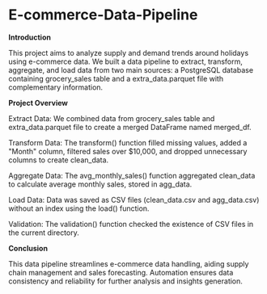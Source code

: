 # E-commerce-Data-Pipeline

**Introduction**

This project aims to analyze supply and demand trends around holidays using e-commerce data. We built a data pipeline to extract, transform, aggregate, and load data from two main sources: a PostgreSQL database containing grocery_sales table and a extra_data.parquet file with complementary information.

**Project Overview**

Extract Data: We combined data from grocery_sales table and extra_data.parquet file to create a merged DataFrame named merged_df.

Transform Data: The transform() function filled missing values, added a "Month" column, filtered sales over $10,000, and dropped unnecessary columns to create clean_data.

Aggregate Data: The avg_monthly_sales() function aggregated clean_data to calculate average monthly sales, stored in agg_data.

Load Data: Data was saved as CSV files (clean_data.csv and agg_data.csv) without an index using the load() function.

Validation: The validation() function checked the existence of CSV files in the current directory.

**Conclusion**

This data pipeline streamlines e-commerce data handling, aiding supply chain management and sales forecasting. Automation ensures data consistency and reliability for further analysis and insights generation.
